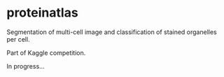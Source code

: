 # proteinatlas
Segmentation of multi-cell image and classification of stained organelles per cell.

Part of Kaggle competition.

In progress... 

